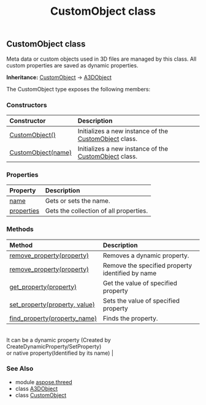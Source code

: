 ﻿---
title: CustomObject class
second_title: Aspose.3D for Python via .NET API References
description: 
type: docs
weight: 40
url: /python-net/aspose.threed/customobject/
is_root: false
---

## CustomObject class

Meta data or custom objects used in 3D files are managed by this class.
All custom properties are saved as dynamic properties.



**Inheritance:** [CustomObject](/3d/python-net/aspose.threed/customobject) → 
[A3DObject](/3d/python-net/aspose.threed/a3dobject)



The CustomObject type exposes the following members:

### Constructors
| Constructor | Description |
| :- | :- |
| [CustomObject()](/3d/python-net/aspose.threed/customobject/__init__/#) | Initializes a new instance of the [CustomObject](/3d/python-net/aspose.threed/customobject) class. |
| [CustomObject(name)](/3d/python-net/aspose.threed/customobject/__init__/#str) | Initializes a new instance of the [CustomObject](/3d/python-net/aspose.threed/customobject) class. |


### Properties
| Property | Description |
| :- | :- |
| [name](/3d/python-net/aspose.threed/customobject/name) | Gets or sets the name. |
| [properties](/3d/python-net/aspose.threed/customobject/properties) | Gets the collection of all properties. |


### Methods
| Method | Description |
| :- | :- |
| [remove_property(property)](/3d/python-net/aspose.threed/customobject/remove_property/#Property) | Removes a dynamic property. |
| [remove_property(property)](/3d/python-net/aspose.threed/customobject/remove_property/#str) | Remove the specified property identified by name |
| [get_property(property)](/3d/python-net/aspose.threed/customobject/get_property/#str) | Get the value of specified property |
| [set_property(property, value)](/3d/python-net/aspose.threed/customobject/set_property/#str-any) | Sets the value of specified property |
| [find_property(property_name)](/3d/python-net/aspose.threed/customobject/find_property/#str) | Finds the property.<br/>It can be a dynamic property (Created by CreateDynamicProperty/SetProperty) <br/>or native property(Identified by its name) |



### See Also
* module [aspose.threed](..)
* class [A3DObject](/3d/python-net/aspose.threed/a3dobject)
* class [CustomObject](/3d/python-net/aspose.threed/customobject)
